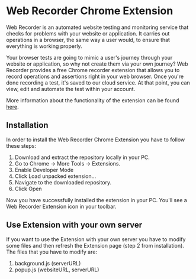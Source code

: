 # Web Recorder Chrome Extension
Web Recorder is an automated website testing and monitoring service that checks for problems with your website or application. It carries out operations in a browser, the same way a user would, to ensure that everything is working properly.

Your browser tests are going to mimic a user's journey through your website or application, so why not create them via your own journey? Web Recorder provides a free Chrome recorder extension that allows you to record operations and assertions right in your web browser. Once you're done recording a test, it's saved to our cloud service. At that point, you can view, edit and automate the test within your account.

More information about the functionality of the extension can be found [here][documentation].

[documentation]: http://snf-750380.vm.okeanos.grnet.gr:8080/documentation

## Installation
In order to install the Web Recorder Chrome Extension you have to follow these steps:
1) Download and extract the repository locally in your PC.
2) Go to Chrome -> More Tools -> Extensions.
3) Enable Developer Mode
4) Click Load unpacked extension...
5) Navigate to the downloaded repository.
6) Click Open

Now you have successfully installed the extension in your PC. You'll see a Web Recorder Extension icon in your toolbar.

## Use Extension with your own server
If you want to use the Extension with your own server you have to modify some files and then refresh the Extension page (step 2 from installation). The files that you have to modify are:
1) background.js (serverURL)
2) popup.js (websiteURL, serverURL)
